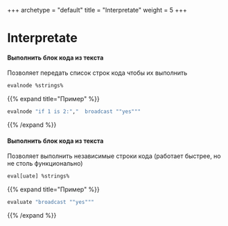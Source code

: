 +++
archetype = "default"
title = "Interpretate"
weight = 5
+++

# Interpretate

#### Выполнить блок кода из текста
Позволяет передать список строк кода чтобы их выполнить
```vb
evalnode %strings%
```
{{% expand title="Пример" %}}
```vb
evalnode "if 1 is 2:","  broadcast ""yes"""
```
{{% /expand %}}

#### Выполнить блок кода из текста
Позволяет выполнить независимые строки кода (работает быстрее, но не столь функционально)
```vb
eval[uate] %strings%
```
{{% expand title="Пример" %}}
```vb
evaluate "broadcast ""yes"""
```
{{% /expand %}}